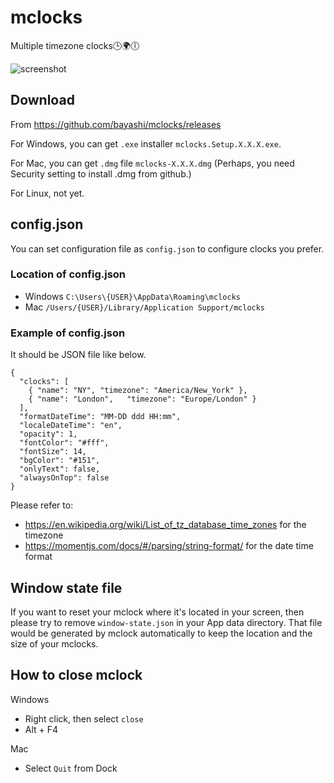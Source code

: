 # mclocks

Multiple timezone clocks🕒🌍🕕

![screenshot](https://raw.githubusercontent.com/bayashi/mclocks/main/screenshot/mclocks-screenshot-0.1.6.png)

## Download

From https://github.com/bayashi/mclocks/releases

For Windows, you can get `.exe` installer `mclocks.Setup.X.X.X.exe`.

For Mac, you can get `.dmg` file `mclocks-X.X.X.dmg` (Perhaps, you need Security setting to install .dmg from github.)

For Linux, not yet.

## config.json

You can set configuration file as `config.json` to configure clocks you prefer.

### Location of config.json

* Windows `C:\Users\{USER}\AppData\Roaming\mclocks`
* Mac `/Users/{USER}/Library/Application Support/mclocks`

### Example of config.json

It should be JSON file like below.

    {
      "clocks": [
        { "name": "NY", "timezone": "America/New_York" },
        { "name": "London",   "timezone": "Europe/London" }
      ],
      "formatDateTime": "MM-DD ddd HH:mm",
      "localeDateTime": "en",
      "opacity": 1,
      "fontColor": "#fff",
      "fontSize": 14,
      "bgColor": "#151",
      "onlyText": false,
      "alwaysOnTop": false
    }

Please refer to:

* <https://en.wikipedia.org/wiki/List_of_tz_database_time_zones> for the timezone
* <https://momentjs.com/docs/#/parsing/string-format/> for the date time format

## Window state file

If you want to reset your mclock where it's located in your screen, then please try to remove `window-state.json` in your App data directory. That file would be generated by mclock automatically to keep the location and the size of your mclocks.

## How to close mclock

Windows

* Right click, then select `close`
* Alt + F4

Mac

* Select `Quit` from Dock
